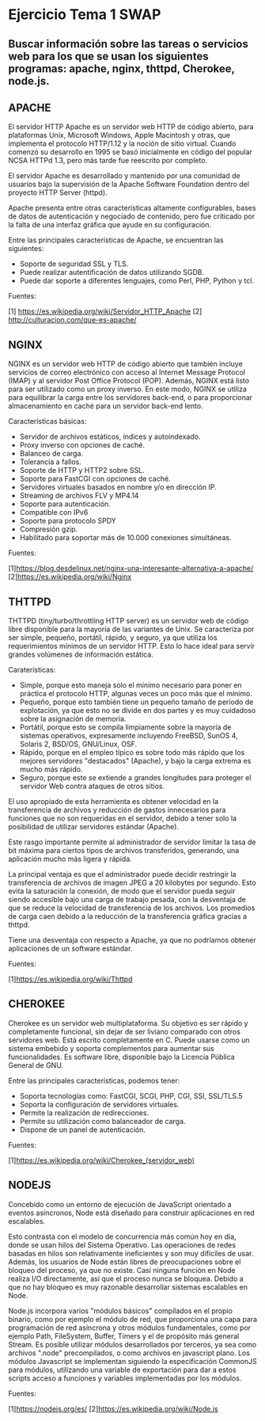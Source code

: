 # Ejercicio Tema 1 SWAP
## Buscar información sobre las tareas o servicios web para los que se usan los siguientes programas: apache, nginx, thttpd, Cherokee, node.js.



## APACHE

El servidor HTTP Apache es un servidor web HTTP de código abierto, para plataformas Unix, Microsoft Windows, Apple Macintosh y otras, que implementa el protocolo HTTP/1.12 y la noción de sitio virtual. Cuando comenzó su desarrollo en 1995 se basó inicialmente en código del popular NCSA HTTPd 1.3, pero más tarde fue reescrito por completo.

El servidor Apache es desarrollado y mantenido por una comunidad de usuarios bajo la supervisión de la Apache Software Foundation dentro del proyecto HTTP Server (httpd).

Apache presenta entre otras características altamente configurables, bases de datos de autenticación y negociado de contenido, pero fue criticado por la falta de una interfaz gráfica que ayude en su configuración.


Entre las principales características de Apache, se encuentran las siguientes:

 - Soporte de seguridad SSL y TLS.
 - Puede realizar autentificación de datos utilizando SGDB.
 - Puede dar soporte a diferentes lenguajes, como Perl, PHP, Python y tcl.


Fuentes:

[1] https://es.wikipedia.org/wiki/Servidor_HTTP_Apache
[2] http://culturacion.com/que-es-apache/










## NGINX

NGINX es un servidor web HTTP de código abierto que también incluye servicios de correo electrónico con acceso al Internet Message Protocol (IMAP) y al servidor Post Office Protocol (POP). Además, NGINX está listo para ser utilizado como un proxy inverso. En este modo, NGINX se utiliza para equilibrar la carga entre los servidores back-end, o para proporcionar almacenamiento en caché para un servidor back-end lento.

Características básicas:

- Servidor de archivos estáticos, índices y autoindexado.
- Proxy inverso con opciones de caché.
- Balanceo de carga.
- Tolerancia a fallos.
- Soporte de HTTP y HTTP2 sobre SSL.
- Soporte para FastCGI con opciones de caché.
- Servidores virtuales basados en nombre y/o en dirección IP.
- Streaming de archivos FLV y MP4.14
- Soporte para autenticación.
- Compatible con IPv6
- Soporte para protocolo SPDY
- Compresión gzip.
- Habilitado para soportar más de 10.000 conexiones simultáneas.



Fuentes:

[1]https://blog.desdelinux.net/nginx-una-interesante-alternativa-a-apache/
[2]https://es.wikipedia.org/wiki/Nginx











## THTTPD

THTTPD (tiny/turbo/throttling HTTP server) es un servidor web de código libre disponible para la mayoría de las variantes de Unix. Se caracteriza por ser simple, pequeño, portátil, rápido, y seguro, ya que utiliza los requerimientos mínimos de un servidor HTTP. Esto lo hace ideal para servir grandes volúmenes de información estática.



Caraterísticas:

- Simple, porque esto maneja solo el mínimo necesario para poner en práctica el protocolo HTTP, algunas veces un poco más que el mínimo.
- Pequeño, porque esto también tiene un pequeño tamaño de período de explotación, ya que esto no se divide en dos partes y es muy cuidadoso sobre la asignación de memoria.
- Portátil, porque esto se compila limpiamente sobre la mayoría de sistemas operativos, expresamente incluyendo FreeBSD, SunOS 4, Solaris 2, BSD/OS, GNU/Linux, OSF.
- Rápido, porque en el empleo típico es sobre todo más rápido que los mejores servidores "destacados" (Apache), y bajo la carga extrema es mucho más rápido.
- Seguro, porque este se extiende a grandes longitudes para proteger el servidor Web contra ataques de otros sitios.

El uso apropiado de esta herramienta es obtener velocidad en la transferencia de archivos y reducción de gastos innecesarios para funciones que no son requeridas en el servidor, debido a tener solo la posibilidad de utilizar servidores estándar (Apache).

Este rasgo importante permite al administrador de servidor limitar la tasa de bit máxima para ciertos tipos de archivos transferidos, generando, una aplicación mucho más ligera y rápida.

La principal ventaja es que el administrador puede decidir restringir la transferencia de archivos de imagen JPEG a 20 kilobytes por segundo. Esto evita la saturación la conexión, de modo que el servidor pueda seguir siendo accesible bajo una carga de trabajo pesada, con la desventaja de que se reduce la velocidad de transferencia de los archivos. Los promedios de carga caen debido a la reducción de la transferencia gráfica gracias a thttpd.

Tiene una desventaja con respecto a Apache, ya que no podríamos obtener aplicaciones de un software estándar.


Fuentes:

[1]https://es.wikipedia.org/wiki/Thttpd










## CHEROKEE

Cherokee es un servidor web multiplataforma. Su objetivo es ser rápido y completamente funcional, sin dejar de ser liviano comparado con otros servidores web. Está escrito completamente en C. Puede usarse como un sistema embebido y soporta complementos para aumentar sus funcionalidades. Es software libre, disponible bajo la Licencia Pública General de GNU.

Entre las principales características, podemos tener:

- Soporta tecnologías como: FastCGI, SCGI, PHP, CGI, SSI, SSL/TLS.5
- Soporta la configuración de servidores virtuales.
- Permite la realización de redirecciones.
- Permite su utilización como balanceador de carga.
- Dispone de un panel de autenticación.


Fuentes:

[1]https://es.wikipedia.org/wiki/Cherokee_(servidor_web)










## NODEJS

Concebido como un entorno de ejecución de JavaScript orientado a eventos asíncronos, Node está diseñado para construir aplicaciones en red escalables.

Esto contrasta con el modelo de concurrencia más común hoy en día, donde se usan hilos del Sistema Operativo. Las operaciones de redes basadas en hilos son relativamente ineficientes y son muy difíciles de usar. Además, los usuarios de Node están libres de preocupaciones sobre el bloqueo del proceso, ya que no existe. Casi ninguna función en Node realiza I/O directamente, así que el proceso nunca se bloquea. Debido a que no hay bloqueo es muy razonable desarrollar sistemas escalables en Node.

Node.js incorpora varios "módulos básicos" compilados en el propio binario, como por ejemplo el módulo de red, que proporciona una capa para programación de red asíncrona y otros módulos fundamentales, como por ejemplo Path, FileSystem, Buffer, Timers y el de propósito más general Stream. Es posible utilizar módulos desarrollados por terceros, ya sea como archivos ".node" precompilados, o como archivos en javascript plano. Los módulos Javascript se implementan siguiendo la especificación CommonJS para módulos, utilizando una variable de exportación para dar a estos scripts acceso a funciones y variables implementadas por los módulos.




Fuentes:

[1]https://nodejs.org/es/
[2]https://es.wikipedia.org/wiki/Node.js



				


